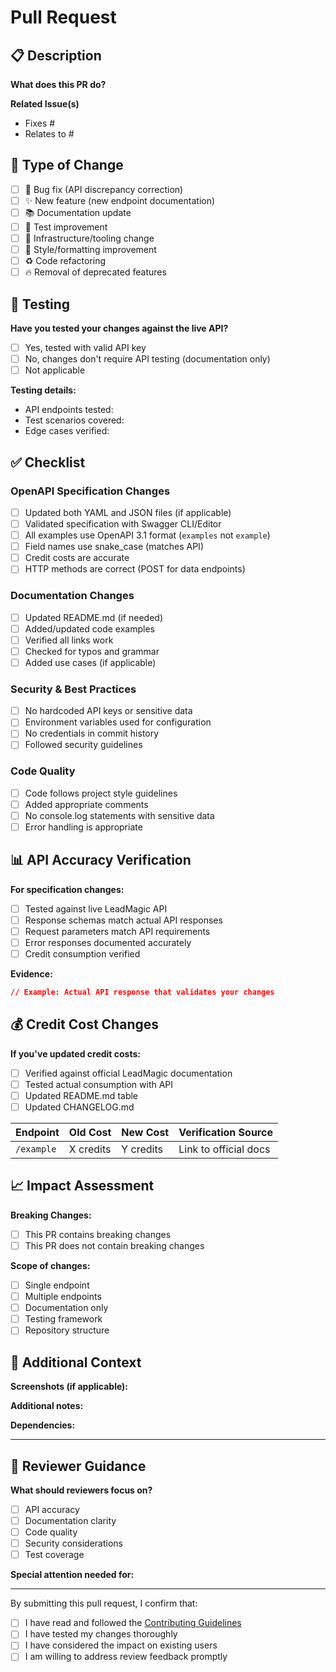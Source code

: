 # Pull Request

## 📋 Description

**What does this PR do?**
<!-- Provide a clear and concise description of what changes you've made -->

**Related Issue(s)**
<!-- Link to any related GitHub issues. Use "Fixes #123" to automatically close issues when merged -->
- Fixes #
- Relates to #

## 🔄 Type of Change

- [ ] 🐛 Bug fix (API discrepancy correction)
- [ ] ✨ New feature (new endpoint documentation)
- [ ] 📚 Documentation update
- [ ] 🧪 Test improvement
- [ ] 🔧 Infrastructure/tooling change
- [ ] 🎨 Style/formatting improvement
- [ ] ♻️ Code refactoring
- [ ] 🔥 Removal of deprecated features

## 🧪 Testing

**Have you tested your changes against the live API?**
- [ ] Yes, tested with valid API key
- [ ] No, changes don't require API testing (documentation only)
- [ ] Not applicable

**Testing details:**
<!-- Describe how you tested your changes -->
- API endpoints tested: 
- Test scenarios covered:
- Edge cases verified:

## ✅ Checklist

### OpenAPI Specification Changes
- [ ] Updated both YAML and JSON files (if applicable)
- [ ] Validated specification with Swagger CLI/Editor
- [ ] All examples use OpenAPI 3.1 format (`examples` not `example`)
- [ ] Field names use snake_case (matches API)
- [ ] Credit costs are accurate
- [ ] HTTP methods are correct (POST for data endpoints)

### Documentation Changes
- [ ] Updated README.md (if needed)
- [ ] Added/updated code examples
- [ ] Verified all links work
- [ ] Checked for typos and grammar
- [ ] Added use cases (if applicable)

### Security & Best Practices
- [ ] No hardcoded API keys or sensitive data
- [ ] Environment variables used for configuration
- [ ] No credentials in commit history
- [ ] Followed security guidelines

### Code Quality
- [ ] Code follows project style guidelines
- [ ] Added appropriate comments
- [ ] No console.log statements with sensitive data
- [ ] Error handling is appropriate

## 📊 API Accuracy Verification

**For specification changes:**
- [ ] Tested against live LeadMagic API
- [ ] Response schemas match actual API responses
- [ ] Request parameters match API requirements
- [ ] Error responses documented accurately
- [ ] Credit consumption verified

**Evidence:**
<!-- Paste actual API responses or test results if applicable -->
```json
// Example: Actual API response that validates your changes
```

## 💰 Credit Cost Changes

**If you've updated credit costs:**
- [ ] Verified against official LeadMagic documentation
- [ ] Tested actual consumption with API
- [ ] Updated README.md table
- [ ] Updated CHANGELOG.md

| Endpoint | Old Cost | New Cost | Verification Source |
|----------|----------|----------|-------------------|
| `/example` | X credits | Y credits | Link to official docs |

## 📈 Impact Assessment

**Breaking Changes:**
- [ ] This PR contains breaking changes
- [ ] This PR does not contain breaking changes

**Scope of changes:**
- [ ] Single endpoint
- [ ] Multiple endpoints
- [ ] Documentation only
- [ ] Testing framework
- [ ] Repository structure

## 🔗 Additional Context

**Screenshots (if applicable):**
<!-- Add screenshots for UI changes, documentation improvements, etc. -->

**Additional notes:**
<!-- Any additional information that would help reviewers understand your changes -->

**Dependencies:**
<!-- List any dependencies this PR has on other PRs or external changes -->

---

## 🎯 Reviewer Guidance

**What should reviewers focus on?**
- [ ] API accuracy
- [ ] Documentation clarity
- [ ] Code quality
- [ ] Security considerations
- [ ] Test coverage

**Special attention needed for:**
<!-- Highlight any areas that need extra review attention -->

---

By submitting this pull request, I confirm that:
- [ ] I have read and followed the [Contributing Guidelines](CONTRIBUTING.md)
- [ ] I have tested my changes thoroughly
- [ ] I have considered the impact on existing users
- [ ] I am willing to address review feedback promptly 